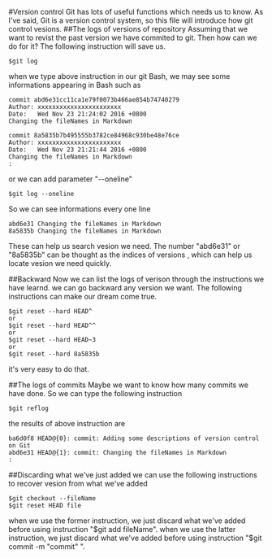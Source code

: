 #Version control
Git has lots of useful functions which needs us to know. As I've said, Git is a version control system, so
this file will introduce how git control vesions.
##The logs of versions of repository
Assuming that we want to revist the past version we have commited to git. Then how can we do for it? The 
following instruction will save us.

	$git log
	
when we type above instruction in our git Bash, we may see some informations appearing in Bash such as

	commit abd6e31cc11ca1e79f0073b466ae854b74740279
	Author: xxxxxxxxxxxxxxxxxxxxxxx
	Date:   Wed Nov 23 21:24:02 2016 +0800
    Changing the fileNames in Markdown

	commit 8a5835b7b495555b3782ce84968c930be48e76ce
	Author: xxxxxxxxxxxxxxxxxxxxxxx
	Date:   Wed Nov 23 21:21:44 2016 +0800
    Changing the fileNames in Markdown
	:

or we can add parameter "--oneline"

	$git log --oneline
	
So we can see informations every one line

	abd6e31 Changing the fileNames in Markdown
	8a5835b Changing the fileNames in Markdown

These can help us search vesion we need. The number "abd6e31" or "8a5835b" can be thought as the 
indices of versions , which can help us locate vesion we need quickly.

##Backward
Now we can list the logs of verison through the instructions we have learnd. we can go backward any version
we want. The following instructions can make our dream come true.

	$git reset --hard HEAD^
	or
	$git reset --hard HEAD^^
	or
	$git reset --hard HEAD~3
	or 
	$git reset --hard 8a5835b
	
it's very easy to do that.

##The logs of commits
Maybe we want to know how many commits we have done. So we can type the following instruction

	$git reflog
	
the results of above instruction are

	ba6d0f8 HEAD@{0}: commit: Adding some descriptions of version control on Git
	abd6e31 HEAD@{1}: commit: Changing the fileNames in Markdown
	:

##Discarding what we've just added
we can use the following instructions to recover vesion from what we've added

	$git checkout --fileName
	$git reset HEAD file
	
when we use the former instruction, we just discard what we've added before using instruction "$git add fileName". when we use the latter instruction, we just 
discard what we've added before using instruction "$git commit -m \"commit\" ".